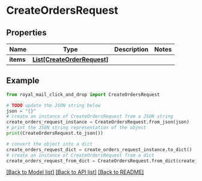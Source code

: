 # CreateOrdersRequest


## Properties

Name | Type | Description | Notes
------------ | ------------- | ------------- | -------------
**items** | [**List[CreateOrderRequest]**](CreateOrderRequest.md) |  | 

## Example

```python
from royal_mail_click_and_drop import CreateOrdersRequest

# TODO update the JSON string below
json = "{}"
# create an instance of CreateOrdersRequest from a JSON string
create_orders_request_instance = CreateOrdersRequest.from_json(json)
# print the JSON string representation of the object
print(CreateOrdersRequest.to_json())

# convert the object into a dict
create_orders_request_dict = create_orders_request_instance.to_dict()
# create an instance of CreateOrdersRequest from a dict
create_orders_request_from_dict = CreateOrdersRequest.from_dict(create_orders_request_dict)
```
[[Back to Model list]](../README.md#documentation-for-models) [[Back to API list]](../README.md#documentation-for-api-endpoints) [[Back to README]](../README.md)


